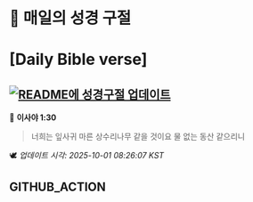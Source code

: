 # 🙏 매일의 성경 구절
# [Daily Bible verse]
## [![README에 성경구절 업데이트](https://github.com/DONGSUKA/first_test/actions/workflows/update-readme-bible.yml/badge.svg)](https://github.com/DONGSUKA/first_test/actions/workflows/update-readme-bible.yml)
<!-- START_BIBLE_VERSE -->
📖 **이사야 1:30**
> 너희는 잎사귀 마른 상수리나무 같을 것이요 물 없는 동산 같으리니

🕊️ _업데이트 시각: 2025-10-01 08:26:07 KST_
  <!-- END_BIBLE_VERSE -->
## GITHUB_ACTION
